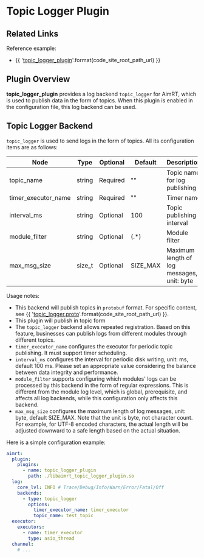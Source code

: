 # Topic Logger Plugin

## Related Links

Reference example:
- {{ '[topic_logger_plugin]({}/src/examples/plugins/topic_logger_plugin)'.format(code_site_root_path_url) }}

## Plugin Overview

**topic_logger_plugin** provides a log backend `topic_logger` for AimRT, which is used to publish data in the form of topics. When this plugin is enabled in the configuration file, this log backend can be used.

## Topic Logger Backend

`topic_logger` is used to send logs in the form of topics. All its configuration items are as follows:

| Node                | Type   | Optional | Default   | Description                     |
| ------------------- | ------ | -------- | -------- | ------------------------------- |
| topic_name          | string | Required | ""       | Topic name for log publishing   |
| timer_executor_name | string | Required | ""       | Timer name                      |
| interval_ms         | string | Optional | 100      | Topic publishing interval       |
| module_filter       | string | Optional | (.*)     | Module filter                   |
| max_msg_size        | size_t | Optional | SIZE_MAX | Maximum length of log messages, unit: byte |

Usage notes:
- This backend will publish topics in `protobuf` format. For specific content, see {{ '[topic_logger.proto]({}/src/protocols/plugins/topic_logger_plugin/topic_logger.proto)'.format(code_site_root_path_url) }}.
- This plugin will publish in topic form
- The `topic_logger` backend allows repeated registration. Based on this feature, businesses can publish logs from different modules through different topics.
- `timer_executor_name` configures the executor for periodic topic publishing. It must support timer scheduling.
- `interval_ms` configures the interval for periodic disk writing, unit: ms, default 100 ms. Please set an appropriate value considering the balance between data integrity and performance.
- `module_filter` supports configuring which modules' logs can be processed by this backend in the form of regular expressions. This is different from the module log level, which is global, prerequisite, and affects all log backends, while this configuration only affects this backend.
- `max_msg_size` configures the maximum length of log messages, unit: byte, default SIZE_MAX. Note that the unit is byte, not character count. For example, for UTF-8 encoded characters, the actual length will be adjusted downward to a safe length based on the actual situation.

Here is a simple configuration example:
```yaml
aimrt:
  plugin:
    plugins:
      - name: topic_logger_plugin
        path: ./libaimrt_topic_logger_plugin.so
  log:
    core_lvl: INFO # Trace/Debug/Info/Warn/Error/Fatal/Off
    backends:
      - type: topic_logger
        options:
          timer_executor_name: timer_executor
          topic_name: test_topic
  executor:
    executors:
      - name: timer_executor
        type: asio_thread
  channel:
    # ...
```